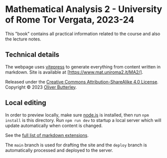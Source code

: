 # Mathematical Analysis 2 - University of Rome Tor Vergata, 2023-24

This "book" contains all practical information related to the course and also the lecture notes.

## Technical details

The webpage uses [vitepress](https://vitepress.dev) to generate everything from content written in markdown. Site is available at [https://www.mat.uniroma2.it/MA2/].

Released under the [Creative Commons Attribution-ShareAlike 4.0 License](https://creativecommons.org/licenses/by-sa/4.0/). Copyright © 2023 [Oliver Butterley](https://www.mat.uniroma2.it/butterley/).

## Local editing

In order to preview locally, make sure [node.js](https://nodejs.org/en) is installed, then run `npm install` is this directory. Run `npm run dev` to startup a local server which will update automatically when content is changed.

See the [full list of markdown extensions](https://vitepress.dev/guide/markdown).

The `main` branch is used for drafting the site and the `deploy` branch is automatically processed and deployed to the server.
